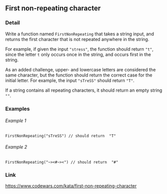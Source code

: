 ## First non-repeating character

### Detail

Write a function named `FirstNonRepeating` that takes a string input, and returns the first character that is not
repeated anywhere in the string.

For example, if given the input `"stress"`, the function should return `"t"`, since the letter `t` only occurs once in
the string, and occurs first in the string.

As an added challenge, upper- and lowercase letters are considered the same character, but the function should return
the correct case for the initial letter. For example, the input `"sTreSS"` should return `"T"`.

If a string contains all repeating characters, it should return an empty string `""`.

### Examples

###### Example 1

```golang
FirstNonRepeating("sTreSS") // should return  "T"
```

###### Example 2

```golang
FirstNonRepeating("~><#~><") // should return  "#"
```

### Link

https://www.codewars.com/kata/first-non-repeating-character